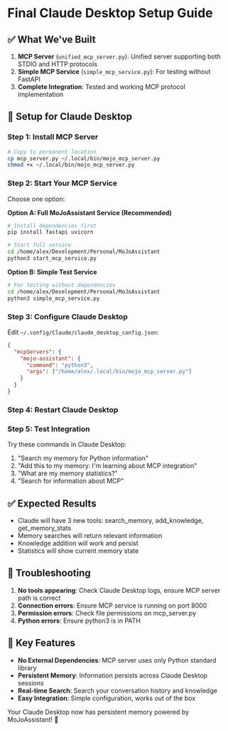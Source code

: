 # Final Claude Desktop Setup Guide

## ✅ What We've Built

1. **MCP Server** (`unified_mcp_server.py`): Unified server supporting both STDIO and HTTP protocols
2. **Simple MCP Service** (`simple_mcp_service.py`): For testing without FastAPI
3. **Complete Integration**: Tested and working MCP protocol implementation

## 🚀 Setup for Claude Desktop

### Step 1: Install MCP Server
```bash
# Copy to permanent location
cp mcp_server.py ~/.local/bin/mojo_mcp_server.py
chmod +x ~/.local/bin/mojo_mcp_server.py
```

### Step 2: Start Your MCP Service
Choose one option:

**Option A: Full MoJoAssistant Service (Recommended)**
```bash
# Install dependencies first
pip install fastapi uvicorn

# Start full service
cd /home/alex/Development/Personal/MoJoAssistant
python3 start_mcp_service.py
```

**Option B: Simple Test Service**
```bash
# For testing without dependencies
cd /home/alex/Development/Personal/MoJoAssistant
python3 simple_mcp_service.py
```

### Step 3: Configure Claude Desktop

Edit `~/.config/Claude/claude_desktop_config.json`:
```json
{
  "mcpServers": {
    "mojo-assistant": {
      "command": "python3",
      "args": ["/home/alex/.local/bin/mojo_mcp_server.py"]
    }
  }
}
```

### Step 4: Restart Claude Desktop

### Step 5: Test Integration

Try these commands in Claude Desktop:
1. "Search my memory for Python information"
2. "Add this to my memory: I'm learning about MCP integration"
3. "What are my memory statistics?"
4. "Search for information about MCP"

## ✅ Expected Results

- Claude will have 3 new tools: search_memory, add_knowledge, get_memory_stats
- Memory searches will return relevant information
- Knowledge addition will work and persist
- Statistics will show current memory state

## 🔧 Troubleshooting

1. **No tools appearing**: Check Claude Desktop logs, ensure MCP server path is correct
2. **Connection errors**: Ensure MCP service is running on port 8000
3. **Permission errors**: Check file permissions on mcp_server.py
4. **Python errors**: Ensure python3 is in PATH

## 🎯 Key Features

- **No External Dependencies**: MCP server uses only Python standard library
- **Persistent Memory**: Information persists across Claude Desktop sessions
- **Real-time Search**: Search your conversation history and knowledge
- **Easy Integration**: Simple configuration, works out of the box

Your Claude Desktop now has persistent memory powered by MoJoAssistant! 🎉
